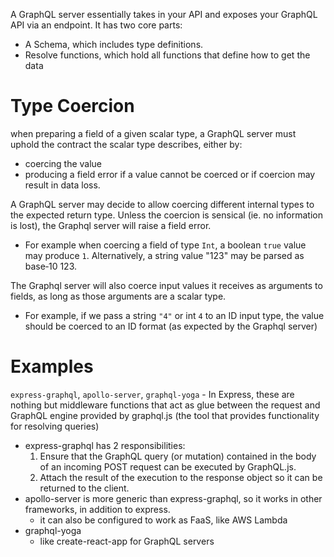 
A GraphQL server essentially takes in your API and exposes your GraphQL API via an endpoint. It has two core parts:
- A Schema, which includes type definitions.
- Resolve functions, which hold all functions that define how to get the data

# Type Coercion
when preparing a field of a given scalar type, a GraphQL server must uphold the contract the scalar type describes, either by: 
- coercing the value
- producing a field error if a value cannot be coerced or if coercion may result in data loss.

A GraphQL server may decide to allow coercing different internal types to the expected return type. Unless the coercion is sensical (ie. no information is lost), the Graphql server will raise a field error.
- For example when coercing a field of type `Int`, a boolean `true` value may produce `1`. Alternatively, a string value "123" may be parsed as base‐10 123.

The Graphql server will also coerce input values it receives as arguments to fields, as long as those arguments are a scalar type.
- For example, if we pass a string `"4"` or int `4` to an ID input type, the value should be coerced to an ID format (as expected by the Graphql server)

# Examples
`express-graphql`, `apollo-server`, `graphql-yoga`
	- In Express, these are nothing but middleware functions that act as glue between the request and GraphQL engine provided by graphql.js (the tool that provides functionality for resolving queries)
- express-graphql has 2 responsibilities:
	1. Ensure that the GraphQL query (or mutation) contained in the body of an incoming POST request can be executed by GraphQL.js.
	2. Attach the result of the execution to the response object so it can be returned to the client.
- apollo-server is more generic than express-graphql, so it works in other frameworks, in addition to express.
	- it can also be configured to work as FaaS, like AWS Lambda
- graphql-yoga
	- like create-react-app for GraphQL servers
